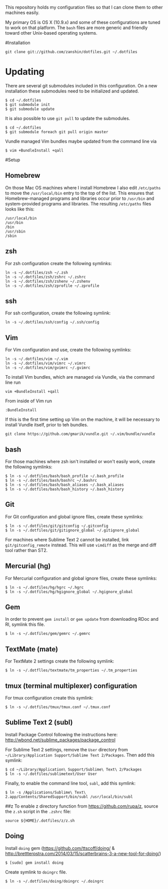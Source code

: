 This repository holds my configuration files so that I can clone them to other machines
easily.

My primary OS is OS X (10.9.x) and some of these configurations are tuned to work on that platform. The `bash` files are more generic and friendly toward other Unix-based operating systems. 

#Installation

    git clone git://github.com/zanshin/dotfiles.git ~/.dotfiles
	
# Updating
There are several git submodules included in this configuration. On a new
installation these submodules need to be initialized and updated.

    $ cd ~/.dotfiles
    $ git submodule init 
    $ git submodule update 

It is also possible to use `git pull` to update the submodules.

    $ cd ~/.dotfiles
    $ git submodule foreach git pull origin master

Vundle managed Vim bundles maybe updated from the command line via

    $ vim +BundleInstall +qall

#Setup
## Homebrew
On those Mac OS machines where I install Homebrew I also edit `/etc/paths` to move the `/usr/local/bin` entry to the top of the list. This ensures that Homebrew-managed programs and libraries occur prior to `/usr/bin` and system-provided programs and libraries. The resulting `/etc/paths` files looks like this:

    /usr/local/bin
    /usr/bin
    /bin
    /usr/sbin
    /sbin
    
## zsh
For zsh configuration create the following symlinks:

    ln -s ~/.dotfiles/zsh ~/.zsh
    ln -s ~/.dotfiles/zsh/zshrc ~/.zshrc
    ln -s ~/.dotfiles/zsh/zshenv ~/.zshenv
    ln -s ~/.dotfiles/zsh/zprofile ~/.zprofile
		
## ssh
For ssh configuration, create the following symlink:

    ln -s ~/.dotfiles/ssh/config ~/.ssh/config

## Vim
For Vim configuration and use, create the following symlinks:

    ln -s ~/.dotfiles/vim ~/.vim
    ln -s ~/.dotfiles/vim/vimrc ~/.vimrc
    ln -s ~/.dotfiles/vim/gvimrc ~/.gvimrc

To install Vim bundles, which are managed via Vundle, via the command line run

    vim +BundleInstall +qall

From inside of Vim run

    :BundleInstall

If this is the first time setting up Vim on the machine, it will be necessary to install Vundle itself, prior to teh bundles.

    git clone https://github.com/gmarik/vundle.git ~/.vim/bundle/vundle

## bash
For those machines where zsh isn't installed or won't easily work, create the
following symlinks:

    $ ln -s ~/.dotfiles/bash/bash_profile ~/.bash_profile
    $ ln -s ~/.dotfiles/bash/bashrc ~/.bashrc
    $ ln -s ~/.dotfiles/bash/bash_aliases ~/.bash_aliases
    $ ln -s ~/.dotfiles/bash/bash_history ~/.bash_history

## Git
For Git configuration and global ignore files, create these symlinks:

    $ ln -s ~/.dotfiles/git/gitconfig ~/.gitconfig
    $ ln -s ~/.dotfiles/git/gitignore_global ~/.gitignore_global

For machines where Sublime Text 2 cannot be installed, link
`git/gitconfig_remote` instead. This will use `vimdiff` as the merge and diff
tool rather than ST2.

## Mercurial (hg)
For Mercurial configuration and global ignore files, create these symlinks:

    $ ln -s ~/.dotfiles/hg/hgrc ~/.hgrc
    $ ln -s ~/.dotfiles/hg/hgignore_global ~/.hgignore_global

## Gem
In order to prevent `gem install` or `gem update` from downloading RDoc and RI, symlink this file.

    $ ln -s ~/.dotfiles/gem/gemrc ~/.gemrc

## TextMate (mate)
For TextMate 2 settings create the following symlink:

    $ ln -s ~/.dotflles/textmate/tm_properties ~/.tm_properties

## tmux (terminal multiplexer) configuration
For tmux configuration create this symlink:

    $ ln -s ~/.dotfiles/tmux/tmux.conf ~/.tmux.conf

## Sublime Text 2 (subl)
Install Package Control following the instructions here: http://wbond.net/sublime_packages/package_control

For Sublime Text 2 settings, remove the `User` directory from
`~/Library/Application Support/Sublime Text 2/Packages`. Then add this symlink:

    $ cd ~/Library/Application\ Support/Sublime\ Text\ 2/Packages
    $ ln -s ~/.dotfiles/sublimetext/User User

Finally, to enable the command line tool, `subl`, add this symlink:

    $ ln -s /Applications/Sublime\ Text\ 2.app/Contents/SharedSupport/bin/subl /usr/local/bin/subl

##z
To enable z directory function from https://github.com/rupa/z, source the
`z.sh` script in the `.zshrc` file: 

    source ${HOME}/.dotfiles/z/z.sh

## Doing
Install `doing` gem (https://github.com/ttscoff/doing/ & http://brettterpstra.com/2014/03/15/scatterbrains-3-a-new-tool-for-doing/)

    $ [sudo] gem install doing

Create symlink to `doingrc` file.

    $ ln -s ~/.dotfiles/doing/doingrc ~/.doingrc



